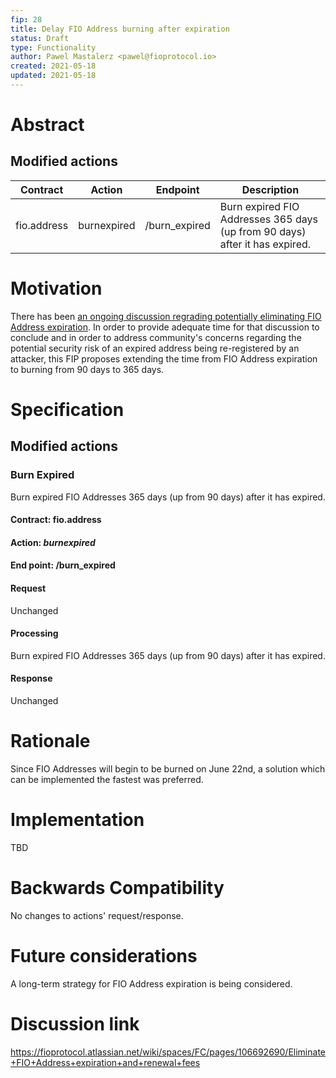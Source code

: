 ```yaml
---
fip: 28
title: Delay FIO Address burning after expiration
status: Draft
type: Functionality
author: Pawel Mastalerz <pawel@fioprotocol.io>
created: 2021-05-18
updated: 2021-05-18
---
```


# Abstract


## Modified actions
|Contract|Action|Endpoint|Description|
|---|---|---|---|
|fio.address|burnexpired|/burn_expired|Burn expired FIO Addresses 365 days (up from 90 days) after it has expired.|

# Motivation
There has been [an ongoing discussion regrading potentially eliminating FIO Address expiration](https://fioprotocol.atlassian.net/wiki/spaces/FC/pages/106692690/Eliminate+FIO+Address+expiration+and+renewal+fees). In order to provide adequate time for that discussion to conclude and in order to address community's concerns regarding the potential security risk of an expired address being re-registered by an attacker, this FIP proposes extending the time from FIO Address expiration to burning from 90 days to 365 days. 

# Specification
## Modified actions
### Burn Expired
Burn expired FIO Addresses 365 days (up from 90 days) after it has expired.
#### Contract: fio.address
#### Action: *burnexpired*
#### End point: /burn_expired
#### Request
Unchanged
#### Processing
Burn expired FIO Addresses 365 days (up from 90 days) after it has expired.
#### Response
Unchanged

# Rationale
Since FIO Addresses will begin to be burned on June 22nd, a solution which can be implemented the fastest was preferred.

# Implementation
TBD

# Backwards Compatibility
No changes to actions' request/response.

# Future considerations
A long-term strategy for FIO Address expiration is being considered.

# Discussion link
https://fioprotocol.atlassian.net/wiki/spaces/FC/pages/106692690/Eliminate+FIO+Address+expiration+and+renewal+fees
